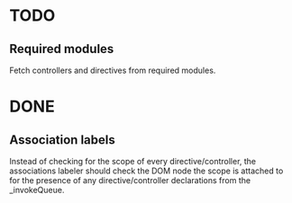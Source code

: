 # TODO

## Required modules
Fetch controllers and directives from required modules.

# DONE

## Association labels
Instead of checking for the scope of every directive/controller, the
associations labeler should check the DOM node the scope is attached to
for the presence of any directive/controller declarations from the _invokeQueue.